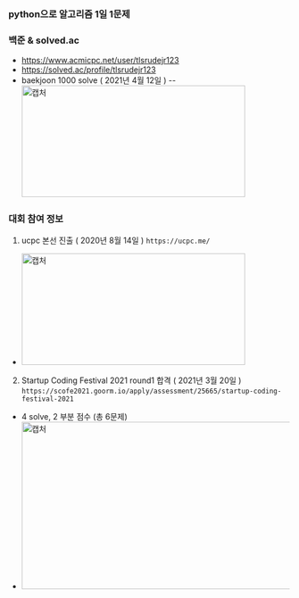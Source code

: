 ### python으로 알고리즘 1일 1문제 
### 백준 & solved.ac
- https://www.acmicpc.net/user/tlsrudejr123
- https://solved.ac/profile/tlsrudejr123
- baekjoon 1000 solve ( 2021년 4월 12일 )
-- <img width="400" height="200" alt="캡처" src="https://user-images.githubusercontent.com/28394879/114341285-5cd72200-9b94-11eb-9ca3-8938d805715f.png">
### 대회 참여 정보
1. ucpc 본선 진출 ( 2020년 8월 14일 )
``` https://ucpc.me/ ``` </br>
- <img width="400" height="200" alt="캡처" src="https://user-images.githubusercontent.com/28394879/112165275-f1073680-8c31-11eb-89a3-78f8fd38390d.png"> 
2. Startup Coding Festival 2021 round1 합격 ( 2021년 3월 20일 )
``` https://scofe2021.goorm.io/apply/assessment/25665/startup-coding-festival-2021 ``` </br>
- 4 solve, 2 부분 점수 (총 6문제)
- <img width="600" height="300" alt="캡처" src="https://user-images.githubusercontent.com/28394879/112164919-a38ac980-8c31-11eb-9cab-6d7b46269a3c.png"> 

